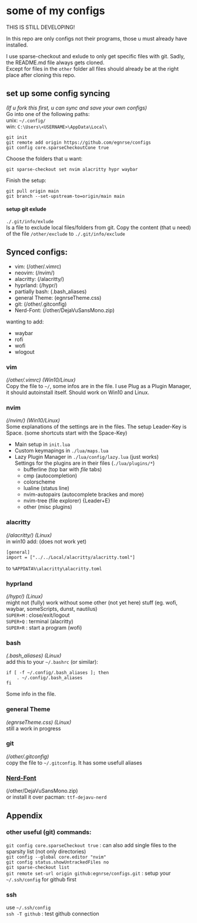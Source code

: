 # some of my configs
THIS IS STILL DEVELOPING!  

In this repo are only configs not their programs, those u must already have installed.  

I use sparse-checkout and exlude to only get specific files with git. Sadly, the README.md file always gets cloned.  
Except for files in the `other` folder all files should already be at the right place after cloning this repo. 

## set up some config syncing
*(If u fork this first, u can sync and save your own configs)*  
Go into one of the following paths:  
unix: `~/.config/`  
win:  `C:\Users\<USERNAME>\AppData\Local\`
```
git init
git remote add origin https://github.com/egnrse/configs
git config core.sparseCheckoutCone true
```
Choose the folders that u want:
```
git sparse-checkout set nvim alacritty hypr waybar
```
Finish the setup:
```
git pull origin main
git branch --set-upstream-to=origin/main main
```


#### setup git exlude
`./.git/info/exlude`  
Is a file to exclude local files/folders from git.
Copy the content (that u need) of the file `/other/exclude` to `./.git/info/exclude`     

## Synced configs:
- vim:    (/other/.vimrc)
- neovim: (/nvim/)  
- alacritty: (/alacritty/)  
- hyprland: (/hypr/)  
- partially bash:  (.bash_aliases)  
- general Theme: (egnrseTheme.css)
- git:    (/other/.gitconfig)
- Nerd-Font: (/other/DejaVuSansMono.zip)

wanting to add:
- waybar
- rofi
- wofi
- wlogout

### vim
*(/other/.vimrc) (Win10/Linux)*  
Copy the file to `~/`, some infos are in the file. I use Plug as a Plugin Manager, it should autoinstall itself. Should work on Win10 and Linux.  

### nvim
*(/nvim/) (Win10/Linux)*    
Some explanations of the settings are in the files. The setup Leader-Key is Space. (some shortcuts start with the Space-Key)  
- Main setup in `init.lua`  
- Custom keymapings in `./lua/maps.lua`  
- Lazy Plugin Manager in `./lua/config/lazy.lua` (just works)  
  Settings for the plugins are in their files (`./lua/plugins/*`)  
  - bufferline (top bar with *file* tabs)
  - cmp (autocompletion)
  - colorscheme
  - lualine (status line)
  - nvim-autopairs (autocomplete brackes and more)
  - nvim-tree (file explorer) {Leader+E}
  - other (misc plugins)

### alacritty
*(/alacritty/) (Linux)*  
in win10 add: (does not work yet)  
```
[general]
import = ["../../Local/alacritty/alacritty.toml"]
```
to `%APPDATA%\alacritty\alacritty.toml`  

### hyprland
*(/hypr/) (Linux)*  
might not (fully) work without some other (not yet here) stuff (eg. wofi, waybar, someScripts, dunst, nautilus)  
`SUPER+M` : close/exit/logout  
`SUPER+Q` : terminal (alacritty)  
`SUPER+R` : start a program (wofi)  

### bash
*(.bash_aliases) (Linux)*  
add this to your `~/.bashrc` (or similar):  
```
if [ -f ~/.config/.bash_aliases ]; then
 	. ~/.config/.bash_aliases
fi
```
Some info in the file.

### general Theme
*(egnrseTheme.css) (Linux)*  
still a work in progress

### git
*(/other/.gitconfig)*  
copy the file to `~/.gitconfig`. It has some usefull aliases  

### [Nerd-Font](https://www.nerdfonts.com)
(/other/DejaVuSansMono.zip)  
or install it over pacman: `ttf-dejavu-nerd`

## Appendix
### other useful (git) commands:
`git config core.sparseCheckout true` : can also add single files to the sparsity list (not only directories)  
`git config --global core.editor "nvim"`  
`git config status.showUntrackedFiles no`  
`git sparse-checkout list`  
`git remote set-url origin github:egnrse/configs.git` : setup your `~/.ssh/config` for github first  

### ssh
use `~/.ssh/config`  
`ssh -T github` : test github connection  
